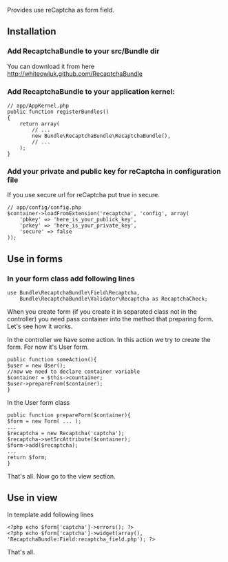 Provides use reCaptcha as form field.

## Installation

### Add RecaptchaBundle to your src/Bundle dir

You can download it from here http://whiteowluk.github.com/RecaptchaBundle

### Add RecaptchaBundle to your application kernel:

    // app/AppKernel.php
    public function registerBundles()
    {
        return array(
            // ...
            new Bundle\RecaptchaBundle\RecaptchaBundle(),
            // ...
        );
    }

### Add your private and public key for reCaptcha in configuration file
If you use secure url for reCaptcha put true in secure.

    // app/config/config.php
    $container->loadFromExtension('recaptcha', 'config', array(
    	'pbkey' => 'here_is_your_publick_key',
    	'prkey' => 'here_is_your_private_key',
    	'secure' => false
    ));

## Use in forms

### In your form class add following lines

    use Bundle\RecaptchaBundle\Field\Recaptcha,
        Bundle\RecaptchaBundle\Validator\Recaptcha as RecaptchaCheck;

When you create form (if you create it in separated class not in the controller) you need pass container into the method that preparing form.
Let's see how it works.

In the controller we have some action. In this action we try to create the form. For now it's User form.

    public function someAction(){
	$user = new User();
	//now we need to declare container variable
	$container = $this->countainer;
	$user->prepareFrom($container);
    }

In the User form class

    public function prepareForm($container){
	$form = new Form( ... );
	...
	$recaptcha = new Recaptcha('captcha');
	$recaptcha->setSrcAttribute($container);
	$form->add($recaptcha);
	...
	return $form;
    }

That's all. Now go to the view section.

## Use in view

In template add following lines

    <?php echo $form['captcha']->errors(); ?>
    <?php echo $form['captcha']->widget(array(), 'RecaptchaBundle:Field:recaptcha_field.php'); ?>

That's all.
